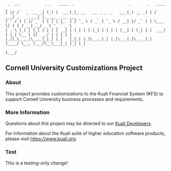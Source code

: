 ```
 _  __           _ _   _____ _                        _       _   ____            _                 
| |/ /   _  __ _| (_) |  ___(_)_ __   __ _ _ __   ___(_) __ _| | / ___| _   _ ___| |_ ___ _ __ ___  
| ' / | | |/ _` | | | | |_  | | '_ \ / _` | '_ \ / __| |/ _` | | \___ \| | | / __| __/ _ \ '_ ` _ \ 
| . \ |_| | (_| | | | |  _| | | | | | (_| | | | | (__| | (_| | |  ___) | |_| \__ \ ||  __/ | | | | |
|_|\_\__,_|\__,_|_|_| |_|   |_|_| |_|\__,_|_| |_|\___|_|\__,_|_| |____/ \__, |___/\__\___|_| |_| |_|
                                                                         |___/                       
```
Cornell University Customizations Project
-----------------------------------------

### About
This project provides customizations to the Kuali Financial System (KFS) to support Cornell University business processes and requirements.

### More Information
Questions about this project may be directed to our [Kuali Developers](mailto:cu-kuali-devs@cornell.edu).

For information about the Kuali suite of higher education software products, please visit https://www.kuali.org.

### Test

This is a testing-only change!
